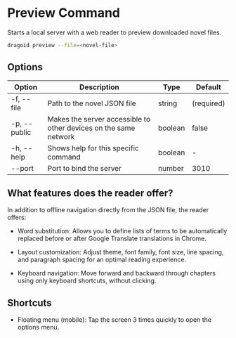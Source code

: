 # Preview Command

Starts a local server with a web reader to preview downloaded novel files.

```bash
dragoid preview --file=<novel-file>
```

## Options

| Option | Description | Type | Default |
|-|-|-|-|
| -f, --file | Path to the novel JSON file | string | (required) |
| -p, --public | Makes the server accessible to other devices on the same network | boolean | false |
| -h, --help | Shows help for this specific command | boolean | - |
| --port | Port to bind the server | number | 3010 |

## What features does the reader offer?

In addition to offline navigation directly from the JSON file, the reader offers:
- Word substitution:
  Allows you to define lists of terms to be automatically replaced before or after Google Translate translations in Chrome.

- Layout customization:
  Adjust theme, font family, font size, line spacing, and paragraph spacing for an optimal reading experience.

- Keyboard navigation:
  Move forward and backward through chapters using only keyboard shortcuts, without clicking.

## Shortcuts
- Floating menu (mobile):
  Tap the screen 3 times quickly to open the options menu.

